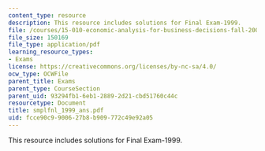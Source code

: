 ```yaml
---
content_type: resource
description: This resource includes solutions for Final Exam-1999.
file: /courses/15-010-economic-analysis-for-business-decisions-fall-2004/fcce90c9900627b8b909772c49e92a05_smplfnl_1999_ans.pdf
file_size: 150169
file_type: application/pdf
learning_resource_types:
- Exams
license: https://creativecommons.org/licenses/by-nc-sa/4.0/
ocw_type: OCWFile
parent_title: Exams
parent_type: CourseSection
parent_uid: 93294fb1-6eb1-2889-2d21-cbd51760c44c
resourcetype: Document
title: smplfnl_1999_ans.pdf
uid: fcce90c9-9006-27b8-b909-772c49e92a05
---
```

This resource includes solutions for Final Exam-1999.